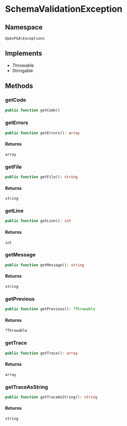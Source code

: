# SchemaValidationException


## Namespace
`OpenFGA\Exceptions`

## Implements
* Throwable
* Stringable



## Methods
### getCode


```php
public function getCode()
```




### getErrors


```php
public function getErrors(): array
```



#### Returns
`array`

### getFile


```php
public function getFile(): string
```



#### Returns
`string`

### getLine


```php
public function getLine(): int
```



#### Returns
`int`

### getMessage


```php
public function getMessage(): string
```



#### Returns
`string`

### getPrevious


```php
public function getPrevious(): ?Throwable
```



#### Returns
`?Throwable`

### getTrace


```php
public function getTrace(): array
```



#### Returns
`array`

### getTraceAsString


```php
public function getTraceAsString(): string
```



#### Returns
`string`

